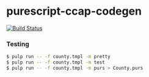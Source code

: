 
purescript-ccap-codegen
=====================================

[![Build
Status](https://travis-ci.org/ccap/purescript-ccap-codegen.svg)](https://travis-ci.org/ccap/purescript-ccap-codegen)

### Testing

```sh
$ pulp run -- -f county.tmpl -m pretty
$ pulp run -- -f county.tmpl -m test
$ pulp run -- -f county.tmpl -m purs > County.purs
```

